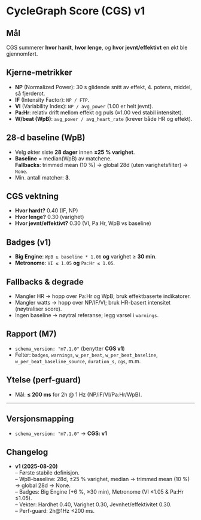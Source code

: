 # CycleGraph Score (CGS) v1

## Mål
CGS summerer **hvor hardt**, **hvor lenge**, og **hvor jevnt/effektivt** en økt ble gjennomført.

## Kjerne-metrikker
- **NP** (Normalized Power): 30 s glidende snitt av effekt, 4. potens, middel, så fjerderot.
- **IF** (Intensity Factor): `NP / FTP`.
- **VI** (Variability Index): `NP / avg_power` (1.00 er helt jevnt).
- **Pa:Hr**: relativ drift mellom effekt og puls (≈1.00 ved stabil intensitet).
- **W/beat (WpB)**: `avg_power / avg_heart_rate` (krever både HR og effekt).

## 28-d baseline (WpB)
- Velg økter siste **28 dager** innen **±25 % varighet**.
- **Baseline** = median(WpB) av matchene.  
  **Fallbacks**: trimmed mean (10 %) → global 28d (uten varighetsfilter) → `None`.
- Min. antall matcher: **3**.

## CGS vektning
- **Hvor hardt?** 0.40 (IF, NP)  
- **Hvor lenge?** 0.30 (varighet)  
- **Hvor jevnt/effektivt?** 0.30 (VI, Pa:Hr, WpB vs baseline)

## Badges (v1)
- **Big Engine**: `WpB ≥ baseline * 1.06` **og** varighet ≥ **30 min**.
- **Metronome**: `VI ≤ 1.05` **og** `Pa:Hr ≤ 1.05`.

## Fallbacks & degrade
- Mangler HR → hopp over Pa:Hr og WpB; bruk effektbaserte indikatorer.
- Mangler watts → hopp over NP/IF/VI; bruk HR-basert intensitet (nøytraliser score).
- Ingen baseline → nøytral referanse; legg varsel i `warnings`.

## Rapport (M7)
- `schema_version: "m7.1.0"` (benytter **CGS v1**)
- Felter: `badges`, `warnings`, `w_per_beat`, `w_per_beat_baseline`, `w_per_beat_baseline_source`,
  `duration_s`, `cgs`, m.m.

## Ytelse (perf-guard)
- Mål: **≤ 200 ms** for 2h @ 1 Hz (NP/IF/VI/Pa:Hr/WpB).

---

## Versjonsmapping
- `schema_version: "m7.1.0"` → **CGS: v1**

## Changelog
- **v1 (2025-08-20)**  
  – Første stabile definisjon.  
  – WpB-baseline: 28d, ±25 % varighet, median → trimmed mean (10 %) → global 28d → None.  
  – Badges: Big Engine (+6 %, ≥30 min), Metronome (VI ≤1.05 & Pa:Hr ≤1.05).  
  – Vekter: Hardhet 0.40, Varighet 0.30, Jevnhet/effektivitet 0.30.  
  – Perf-guard: 2h@1Hz ≤200 ms.
